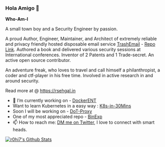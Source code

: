 ### Hola Amigo 👋


**Who-Am-I**


A small town boy and a Security Engineer by passion.

A proud Author, Engineer, Maintainer, and Architect of extremely reliable and privacy friendly hosted disposable email service [TrashEmail](https://telegram.me/trashemail_bot) - [Repo Link](github.com/r0hi7/trashemail/).
Authored a book and delivered various security sessions at International conferences. Inventor of 2 Patents and 1 Trade-secret. An active open source contributor.


An adventure freak, who loves to travel and call himself a philanthropist, a coder and ctf-player in his free time. Involved in active research in and around security.

Read more at @ https://rsehgal.in

- 🔭 I’m currently working on - [DockerENT](https://github.com/r0hi7/DockerENT)
- Want to learn Kubernetes in a easy way : [K8s-in-30Mins](https://github.com/r0hi7/k8s-in-30Mins)
- Soon I will be working on - [DoT-Proxy](https://github.com/r0hi7/DoT-Proxy)
- One of my most appreciated repo - [BinExp](https://github.com/r0hi7/binexp)
- 📫 How to reach me: [DM me on Twitter](https://twitter.com/sehgal_rohit), I love to connect with smart heads.

[![r0hi7's Github Stats](https://github-readme-stats.vercel.app/api?username=r0hi7&show_icons=true&count_private=true)]()

<!--
**r0hi7/r0hi7** is a ✨ _special_ ✨ repository because its `README.md` (this file) appears on your GitHub profile.
Here are some ideas to get you started:


- 🌱 I’m currently learning ...
- 👯 I’m looking to collaborate on ...
- 🤔 I’m looking for help with ...
- 💬 Ask me about ...
- 📫 How to reach me: ...
- 😄 Pronouns: ...
- ⚡ Fun fact: ...
-->
